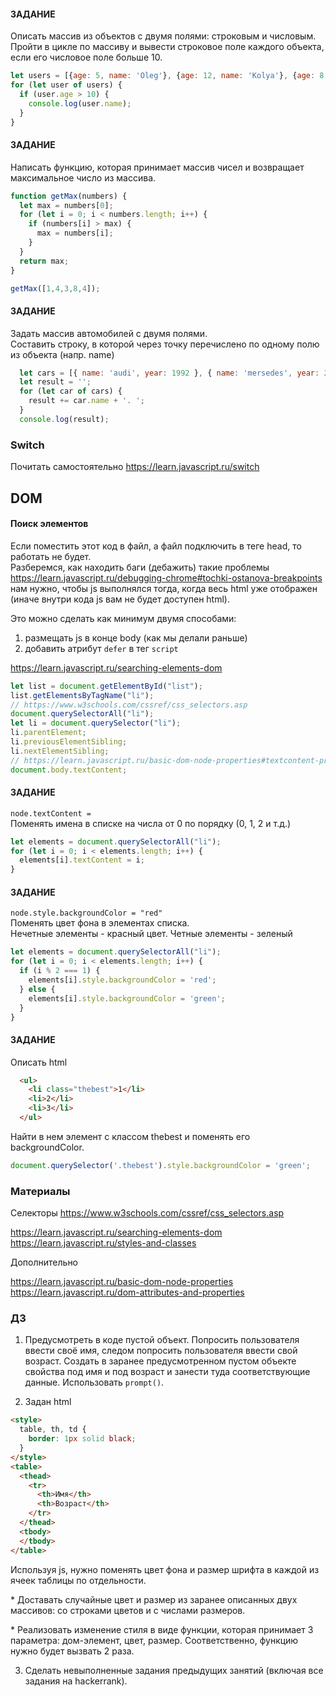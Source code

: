 #### ЗАДАНИЕ
Описать массив из объектов с двумя полями: строковым и числовым. Пройти в цикле по массиву и вывести строковое поле каждого объекта, если его числовое поле больше 10.

```js
let users = [{age: 5, name: 'Oleg'}, {age: 12, name: 'Kolya'}, {age: 8, name: 'Vitya'}];
for (let user of users) {
  if (user.age > 10) {
    console.log(user.name);
  }
}
```

#### ЗАДАНИЕ

Написать функцию, которая принимает массив чисел и возвращает максимальное число из массива.

```js
function getMax(numbers) {
  let max = numbers[0];
  for (let i = 0; i < numbers.length; i++) {
    if (numbers[i] > max) {
      max = numbers[i];
    }
  }
  return max;
}

getMax([1,4,3,8,4]);
```

#### ЗАДАНИЕ
Задать массив автомобилей с двумя полями. \
Составить строку, в которой через точку перечислено по одному полю из объекта (напр. name)

```js
  let cars = [{ name: 'audi', year: 1992 }, { name: 'mersedes', year: 2005 }]
  let result = '';
  for (let car of cars) {
    result += car.name + '. ';
  }
  console.log(result);
```

### Switch

Почитать самостоятельно https://learn.javascript.ru/switch

## DOM

#### Поиск элементов

Если поместить этот код в файл, а файл подключить в теге head, то работать не будет. \
Разберемся, как находить баги (дебажить) такие проблемы \
https://learn.javascript.ru/debugging-chrome#tochki-ostanova-breakpoints \
нам нужно, чтобы js выполнялся тогда, когда весь html уже отображен (иначе внутри кода js вам не будет доступен html).

Это можно сделать как минимум двумя способами:
1) размещать js в конце body (как мы делали раньше)
2) добавить атрибут `defer` в тег `script`

https://learn.javascript.ru/searching-elements-dom

```js
let list = document.getElementById("list");
list.getElementsByTagName("li");
// https://www.w3schools.com/cssref/css_selectors.asp
document.querySelectorAll("li");
let li = document.querySelector("li");
li.parentElement;
li.previousElementSibling;
li.nextElementSibling;
// https://learn.javascript.ru/basic-dom-node-properties#textcontent-prosto-tekst
document.body.textContent;
```

#### ЗАДАНИЕ
`node.textContent = ` \
Поменять имена в списке на числа от 0 по порядку (0, 1, 2 и т.д.)

```js
let elements = document.querySelectorAll("li");
for (let i = 0; i < elements.length; i++) {
  elements[i].textContent = i;
}
```

#### ЗАДАНИЕ
`node.style.backgroundColor = "red"` \
Поменять цвет фона в элементах списка. \
Нечетные элементы - красный цвет. Четные элементы - зеленый

```js
let elements = document.querySelectorAll("li");
for (let i = 0; i < elements.length; i++) {
  if (i % 2 === 1) {
    elements[i].style.backgroundColor = 'red';
  } else {
    elements[i].style.backgroundColor = 'green';
  }
}
```

#### ЗАДАНИЕ
Описать html
```html
  <ul>
    <li class="thebest">1</li>
    <li>2</li>
    <li>3</li>
  </ul>
```
Найти в нем элемент с классом thebest и поменять его backgroundColor.

```js
document.querySelector('.thebest').style.backgroundColor = 'green';
```

### Материалы

Селекторы https://www.w3schools.com/cssref/css_selectors.asp

https://learn.javascript.ru/searching-elements-dom \
https://learn.javascript.ru/styles-and-classes

Дополнительно

https://learn.javascript.ru/basic-dom-node-properties \
https://learn.javascript.ru/dom-attributes-and-properties

### ДЗ

1. Предусмотреть в коде пустой объект. Попросить пользователя ввести своё имя, следом попросить пользователя ввести свой возраст. Создать в заранее предусмотренном пустом объекте свойства под имя и под возраст и занести туда соответствующие данные. Использовать `prompt()`.

2. Задан html
```html
<style>
  table, th, td {
    border: 1px solid black;
  }
</style>
<table>
  <thead>
    <tr>
      <th>Имя</th>
      <th>Возраст</th>
    </tr>
  </thead>
  <tbody>
  </tbody>
</table>
```
Используя js, нужно поменять цвет фона и размер шрифта в каждой из ячеек таблицы по отдельности.

\* Доставать случайные цвет и размер из заранее описанных двух массивов: со строками цветов и с числами размеров.

\* Реализовать изменение стиля в виде функции, которая принимает 3 параметра: дом-элемент, цвет, размер. Соответственно, функцию нужно будет вызвать 2 раза.

3. Сделать невыполненные задания предыдущих занятий (включая все задания на hackerrank).
